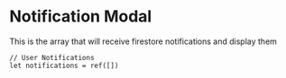 # Notification Modal

This is the array that will receive firestore notifications and display them

```
// User Notifications
let notifications = ref([])
```